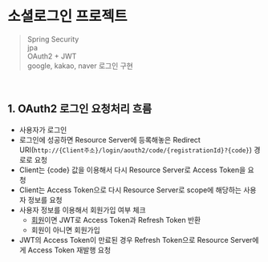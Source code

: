 # 소셜로그인 프로젝트


> Spring Security   
> jpa   
> OAuth2 + JWT   
> google, kakao, naver 로그인 구현

<br>

## 1. OAuth2 로그인 요청처리 흐름

* 사용자가 로그인
* 로그인에 성공하면 Resource Server에 등록해놓은 Redirect URI(`http://{Client주소}/login/aouth2/code/{registrationId}?{code}`) 경로로 요청
* Client는 {code} 값을 이용해서 다시 Resource Server로 Access Token을 요청
* Client는 Access Token으로 다시 Resource Server로 scope에 해당하는 사용자 정보를 요청
* 사용자 정보를 이용해서 회원가입 여부 체크
  * <U>회원</U>이면 JWT로 Access Token과 Refresh Token 반환
  * 회원이 아니면 회원가입
* JWT의 Access Token이 만료된 경우 Refresh Token으로 Resource Server에게 Access Token 재발행 요청
